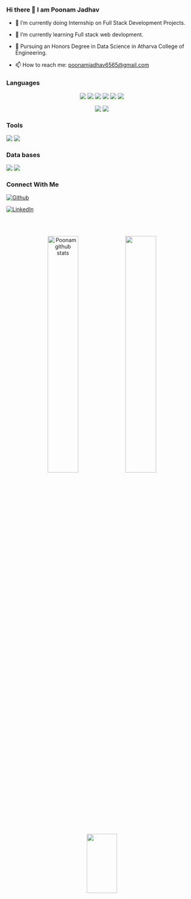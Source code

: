 ### Hi there 👋 I am Poonam Jadhav






- 🔭 I’m currently doing Internship on Full Stack Development Projects.
- 🌱 I’m currently learning Full stack web devlopment.

- 🔢 Pursuing an Honors Degree in Data Science in Atharva College of Engineering.


- 📫 How to reach me:
poonamjadhav6565@gmail.com

<h3>Languages</h3>
<p align="center">
  <img src="https://img.shields.io/badge/Python-3776AB?style=for-the-badge&logo=python&logoColor=white" />
  <img src="https://img.shields.io/badge/HTML5-E34F26?style=for-the-badge&logo=html5&logoColor=white" />
  <img src="https://img.shields.io/badge/CSS3-1572B6?style=for-the-badge&logo=css3&logoColor=white" />
  <img src="https://img.shields.io/badge/JavaScript-323330?style=for-the-badge&logo=javascript&logoColor=F7DF1E" />
  <img src="https://img.shields.io/badge/TypeScript-007ACC?style=for-the-badge&logo=typescript&logoColor=white" />
  <img src="https://img.shields.io/badge/C-00599C?style=for-the-badge&logo=c&logoColor=white" />
  </p>
  <p align="center">
  <img src="https://img.shields.io/badge/C%2B%2B-00599C?style=for-the-badge&logo=c%2B%2B&logoColor=white" />
  
  <img src="https://img.shields.io/badge/Java-ED8B00?style=for-the-badge&logo=java&logoColor=white" />
  
 
</p>
<h3>Tools</h3>
<p align="left">

  <img src="https://img.shields.io/badge/Visual_Studio_Code-0078D4?style=for-the-badge&logo=visual%20studio%20code&logoColor=white" />

<img src="https://img.shields.io/badge/Eclipse-2C2255?style=for-the-badge&logo=eclipse b&logoColor=white" />
  
</p>
<h3>Data bases</h3>
<p>

  <img src="https://img.shields.io/badge/MySQL-00000F?style=for-the-badge&logo=mysql&logoColor=white" />
  <img src="https://img.shields.io/badge/MongoDB-4EA94B?style=for-the-badge&logo=mongodb&logoColor=white" />
</p>

<h3>Connect With Me</h3>

[<img alt="Github" src="https://img.shields.io/badge/GitHub-%2312100E.svg?&style=for-the-badge&logo=Github&logoColor=white" />](https://github.com/POONAMJADHAV65) 


 [<img alt="LinkedIn" src="https://img.shields.io/badge/LinkedIn-0077B5?style=for-the-badge&logo=linkedin&logoColor=white" />](https://www.linkedin.com/in/poonam-jadhav-8b23a6246)



</br>
</br>




<p align="center">
<img width="40%" height="40%" align="center" src="https://github-readme-stats.anuraghazra1.vercel.app/api?username=POONAMJADHAV65&show_icons=true&include_all_commits=true&theme=radical" alt="Poonam github stats" />

 <img width="40%" padding-left="40%" align="center" src="https://github-readme-streak-stats.herokuapp.com/?user=POONAMJADHAV65&theme=transparent" />

 <br/>
 <br/>
 
  
<img width="40%" height="20%" align="center" src="https://github-readme-stats.anuraghazra1.vercel.app/api/top-langs/?username=POONAMJADHAV65&layout=donut-vertical&theme=radical" />
  
 </p>

 <!--[<img alt="Gamil" src="https://img.shields.io/badge/Gmail-D14836?style=for-the-badge&logo=gmail&logoColor=white"/>](https://mail.google.com/mail/u/0/?tab=rm#inbox?compose=new)





